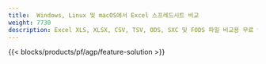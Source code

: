 ```yaml
---
title:  Windows, Linux 및 macOS에서 Excel 스프레드시트 비교
weight: 7730
description: Excel XLS, XLSX, CSV, TSV, ODS, SXC 및 FODS 파일 비교용 무료 앱 및 API
---
```

{{< blocks/products/pf/agp/feature-solution >}} 

